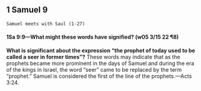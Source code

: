 ## 1 Samuel 9

```
Samuel meets with Saul (1-27)
```

#### 1Sa 9:9​—What might these words have signified? (w05 3/15 22 ¶8)

**What is significant about the expression “the prophet of today used to be called a seer in former times”?** These words may indicate that as the prophets became more prominent in the days of Samuel and during the era of the kings in Israel, the word “seer” came to be replaced by the term “prophet.” Samuel is considered the first of the line of the prophets.​—Acts 3:24.
